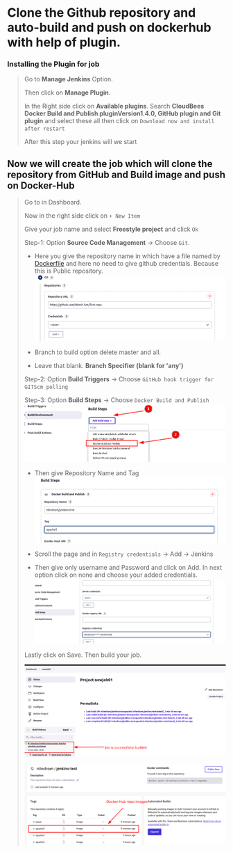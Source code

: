 # Clone the Github repository and auto-build and push on dockerhub with help of plugin.
### Installing the Plugin for job
> Go to **Manage Jenkins** Option. 
> 
> Then click on **Manage Plugin**. 
> 
> In the Right side click on **Available plugins**. Search **CloudBees Docker Build and Publish pluginVersion1.4.0, GitHub plugin and Git plugin** and select these all then click on ``Download now and install after restart``
> 
> After this step your jenkins will we start

## Now we will create the job which will clone the repository from GitHub and Build image and push on Docker-Hub 


>Go to in Dashboard.
>
> Now in the right side click on ``+ New Item``
>
> Give your job name and select **Freestyle project** and click ``Ok``
>  
> Step-1:  Option **Source Code Management** -> Choose ``Git``.
>   
>   - Here you give the repository name in which have a file named by [Dockerfile](https://github.com/Nitesh-Sen/Test.repo) and here no need to give github credentials. Because this is Public repository.
>   ![](https://github.com/Nitesh-Sen/Jenkins_version/blob/f4ab92b355cc3667dbf8861380cf8b4c229e69ea/Images/Screenshot%20from%202023-04-22%2000-42-51.png)
>   
>   - Branch to build option delete master and all. 
>   - Leave that blank. **Branch Specifier (blank for 'any')**
>    
>   Step-2: Option **Build Triggers** -> Choose ``GitHub hook trigger for GITScm polling``
>    
>    Step-3: Option **Build Steps** -> Choose ``Docker Build and Publish``
>    ![](https://github.com/Nitesh-Sen/Jenkins_version/blob/db38fbde2368897e24b20a9608817611d1592c72/Images/Image00-48-15_2023-04-22.png)
>     
>   - Then give Repository Name and Tag
>   ![](https://github.com/Nitesh-Sen/Jenkins_version/blob/949502b4ee2d43fdea27eabf6f55365dab8c5840/Images/Screenshot%20from%202023-04-22%2000-52-15.png)
>    
>    - Scroll the page and in ``Registry credentials`` -> Add -> Jenkins 
>    - Then give only username and Password and click on Add. In next option click on none and choose your added credentials. 
>    ![](https://github.com/Nitesh-Sen/Jenkins_version/blob/ed96dc14cfcb30b95d6b4a772ed0b68afb98ed2d/Images/Screenshot%20from%202023-04-22%2000-56-25.png)
> 
> Lastly click on Save. Then build your job.
>  
>  ![](https://github.com/Nitesh-Sen/Jenkins_version/blob/12edafd4ddbda317fb01d979fe26a929661a57a3/Images/Image01-03-10_2023-04-22.png)
>  
>  ![](https://github.com/Nitesh-Sen/Jenkins_version/blob/12edafd4ddbda317fb01d979fe26a929661a57a3/Images/Image01-05-02_2023-04-22.png)
